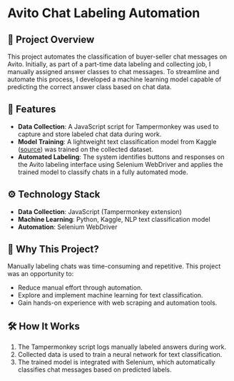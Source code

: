 # Avito Chat Labeling Automation  

## 📌 Project Overview  
This project automates the classification of buyer-seller chat messages on Avito. Initially, as part of a part-time data labeling and collecting job, I manually assigned answer classes to chat messages. To streamline and automate this process, I developed a machine learning model capable of predicting the correct answer class based on chat data.  

## 🚀 Features  
- **Data Collection**: A JavaScript script for Tampermonkey was used to capture and store labeled chat data during work.  
- **Model Training**: A lightweight text classification model from Kaggle ([source](https://www.kaggle.com/code/mikhailma/russian-text-classification-in-15-minute-pl-0-95)) was trained on the collected dataset.  
- **Automated Labeling**: The system identifies buttons and responses on the Avito labeling interface using Selenium WebDriver and applies the trained model to classify chats in a fully automated mode.  

## ⚙️ Technology Stack  
- **Data Collection**: JavaScript (Tampermonkey extension)  
- **Machine Learning**: Python, Kaggle, NLP text classification model  
- **Automation**: Selenium WebDriver  

## 🎯 Why This Project?  
Manually labeling chats was time-consuming and repetitive. This project was an opportunity to:  
- Reduce manual effort through automation.  
- Explore and implement machine learning for text classification.  
- Gain hands-on experience with web scraping and automation tools.  

## 🛠️ How It Works  
1. The Tampermonkey script logs manually labeled answers during work.  
2. Collected data is used to train a neural network for text classification.  
3. The trained model is integrated with Selenium, which automatically classifies chat messages based on predicted labels.  
